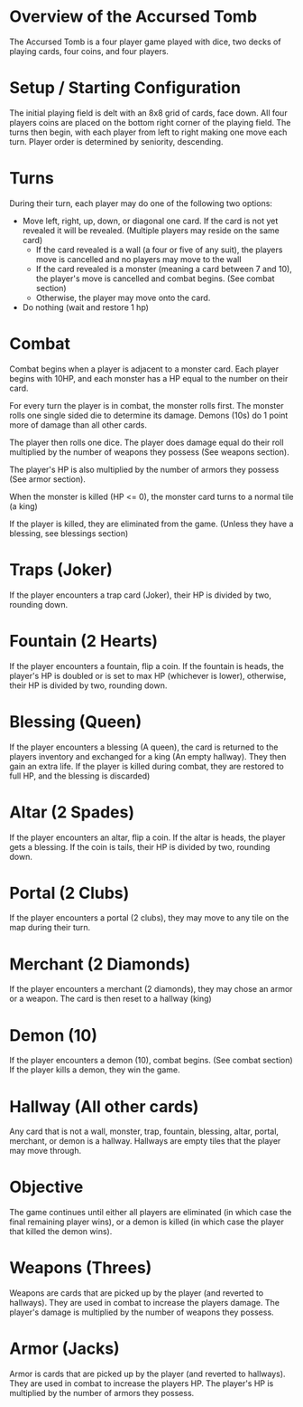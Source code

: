 # Overview of the Accursed Tomb
The Accursed Tomb is a four player game played with dice, two decks of playing cards, four coins, and four players.

# Setup / Starting Configuration
The initial playing field is delt with an 8x8 grid of cards, face down.
All four players coins are placed on the bottom right corner of the playing field.
The turns then begin, with each player from left to right making one move each turn.
Player order is determined by seniority, descending.

# Turns
During their turn, each player may do one of the following two options:
- Move left, right, up, down, or diagonal one card. If the card is not yet revealed it will be revealed. (Multiple players may reside on the same card)
    - If the card revealed is a wall (a four or five of any suit), the players move is cancelled and no players may move to the wall
    - If the card revealed is a monster (meaning a card between 7 and 10), the player's move is cancelled and combat begins. (See combat section)
    - Otherwise, the player may move onto the card.
- Do nothing (wait and restore 1 hp)
# Combat
Combat begins when a player is adjacent to a monster card. Each player begins with 10HP, and each monster has a HP equal to the number on their card.

For every turn the player is in combat, the monster rolls first. The monster rolls one single sided die to determine its damage. Demons (10s) do 1 point more of damage than all other cards.

The player then rolls one dice. The player does damage equal do their roll multiplied by the number of weapons they possess (See weapons section).

The player's HP is also multiplied by the number of armors they possess (See armor section).

When the monster is killed (HP <= 0), the monster card turns to a normal tile (a king)

If the player is killed, they are eliminated from the game. (Unless they have a blessing, see blessings section)

# Traps (Joker)
If the player encounters a trap card (Joker), their HP is divided by two, rounding down.

# Fountain (2 Hearts)
If the player encounters a fountain, flip a coin. If the fountain is heads, the player's HP is doubled or is set to max HP (whichever is lower), otherwise, their HP is divided by two, rounding down.

# Blessing (Queen)
If the player encounters a blessing (A queen), the card is returned to the players inventory and exchanged for a king (An empty hallway). They then gain an extra life. If the player is killed during combat, they are restored to full HP, and the blessing is discarded)
# Altar (2 Spades)
If the player encounters an altar, flip a coin. If the altar is heads, the player gets a blessing. If the coin is tails, their HP is divided by two, rounding down.

# Portal (2 Clubs)
If the player encounters a portal (2 clubs), they may move to any tile on the map during their turn.

# Merchant (2 Diamonds)
If the player encounters a merchant (2 diamonds), they may chose an armor or a weapon. The card is then reset to a hallway (king)

# Demon (10)
If the player encounters a demon (10), combat begins. (See combat section)
If the player kills a demon, they win the game.

# Hallway (All other cards)
Any card that is not a wall, monster, trap, fountain, blessing, altar, portal, merchant, or demon is a hallway. Hallways are empty tiles that the player may move through.

# Objective
The game continues until either all players are eliminated (in which case the final remaining player wins), or a demon is killed (in which case the player that killed the demon wins).

# Weapons (Threes)
Weapons are cards that are picked up by the player (and reverted to hallways). They are used in combat to increase the players damage. The player's damage is multiplied by the number of weapons they possess.

# Armor (Jacks)
Armor is cards that are picked up by the player (and reverted to hallways). They are used in combat to increase the players HP. The player's HP is multiplied by the number of armors they possess.
